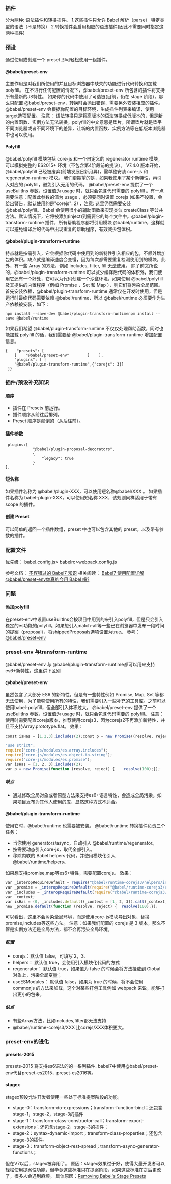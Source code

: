 ### 插件
分为两种: 语法插件和转换插件。
1.这些插件只允许 Babel 解析（parse） 特定类型的语法（不是转换）
2.转换插件会启用相应的语法插件(因此不需要同时指定这两种插件)
### 预设
通过使用或创建一个 preset 即可轻松使用一组插件。
#### @babel/preset-env
主要作用是对我们所使用的并且目标浏览器中缺失的功能进行代码转换和加载 polyfill。
在不进行任何配置的情况下，@babel/preset-env 所包含的插件将支持所有最新的JS特性。
如果你的代码中使用了可选链(目前，仍在 stage 阶段)，那么只配置 @babel/preset-env，转换时会抛出错误，需要另外安装相应的插件。
@babel/preset-env 会根据你配置的目标环境，生成插件列表来编译，使用target选项配置。
注意：
语法转换只是将高版本的语法转换成低版本的，但是新的内置函数、实例方法无法转换。polyfill的中文意思是垫片，所谓垫片就是垫平不同浏览器或者不同环境下的差异，让新的内置函数、实例方法等在低版本浏览器中也可以使用。
#### Polyfill

@babel/polyfill 模块包括 core-js 和一个自定义的 regenerator runtime 模块，可以模拟完整的 ES2015+ 环境（不包含第4阶段前的提议）。
V7.4.0 版本开始，@babel/polyfill 已经被废弃(前端发展日新月异)，需单独安装 core-js 和 regenerator-runtime 模块。
我们更期望的是，如果我使用了某个新特性，再引入对应的 polyfill，避免引入无用的代码。
@babel/preset-env 提供了一个 useBuiltIns 参数，设置值为 usage 时，就只会包含代码需要的 polyfill 。有一点需要注意：配置此参数的值为 usage ，必须要同时设置 corejs (如果不设置，会给出警告，默认使用的是"corejs": 2) ，注意: 这里仍然需要安装 @babel/polyfill。
Babel 会使用很小的辅助函数来实现类似 createClass 等公共方法。默认情况下，它将被添加(inject)到需要它的每个文件中。@babel/plugin-transform-runtime 插件，所有帮助程序都将引用模块 @babel/runtime，这样就可以避免编译后的代码中出现重复的帮助程序，有效减少包体积。
#### @babel/plugin-transform-runtime
特点就是按需引入，它会根据你代码中使用到的新特性引入相应的包，不额外增加包的体积。缺点就是编译速度会变慢，因为每次都需要重复检测使用到的模块，此外，有一些 Array 的方法，例如 includes, filter, fill 无法使用。
除了前文所说的，@babel/plugin-transform-runtime 可以减少编译后代码的体积外，我们使用它还有一个好处，它可以为代码创建一个沙盒环境，如果使用 @babel/polyfill 及其提供的内置程序（例如 Promise ，Set 和 Map ），则它们将污染全局范围。
首先安装依赖，@babel/plugin-transform-runtime 通常仅在开发时使用，但是运行时最终代码需要依赖 @babel/runtime，所以 @babel/runtime 必须要作为生产依赖被安装，如下 :
```
npm install --save-dev @babel/plugin-transform-runtimenpm install --save @babel/runtime
```
如果我们希望 @babel/plugin-transform-runtime 不仅仅处理帮助函数，同时也能加载 polyfill 的话，我们需要给 @babel/plugin-transform-runtime 增加配置信息。
```
{    "presets": [   
    [    "@babel/preset-env"        ]    ],  
    "plugins": [ [      
    "@babel/plugin-transform-runtime",{"corejs": 3}]   
 ]}

```
### 插件/预设补充知识
#### 顺序
* 插件在 Presets 前运行。
* 插件顺序从前往后排列。
* Preset 顺序是颠倒的（从后往前）。

#### 插件参数
```
 plugins:[
            "@babel/plugin-proposal-decorators",
            {
                "legacy": true
            }
],
```
#### 短名称
如果插件名称为 @babel/plugin-XXX，可以使用短名称@babel/XXX 。
如果插件名称为 babel-plugin-XXX，可以使用短名称 XXX，该规则同样适用于带有 scope 的插件。
#### 创建 Preset
可以简单的返回一个插件数组，preset 中也可以包含其他的 preset，以及带有参数的插件。
### 配置文件
优先级：
babel.config.js> babelrc>webpack.config.js

参考文档：
[不容错过的 Babel7 知识](https://juejin.im/post/5ddff3abe51d4502d56bd143)
相关阅读：
[Babel7 使用配置详解](https://github.com/lilins/Blog/issues/1)
[@babel/preset-env](https://babeljs.io/docs/en/babel-preset-env)[你真的会用 Babel 吗?](https://juejin.im/post/59b9ffa8f265da06710d8e89#heading-23)

### 问题
#### 添加polyfill
在preset-env中设置useBuiltIns会按项目中用到的来引入polyfill，但是只会引入稳定的es功能的polyfill。如果想引入match-all等一些已在浏览器中发布一段时间的提案（proposal），将shippedProposals选项设置为true。
参考：
[@babel/preset-env](https://babeljs.io/docs/en/babel-preset-env#usebuiltins)

### preset-env 与transform-runtime
@babel/preset-env 与 @babel/plugin-transform-runtime都可以用来支持es6+新特性，这里讲下区别
#### @babel/preset-env
虽然包含了大部分 ES6 的新特性，但是有一些特性例如 Promise, Map, Set 等都无法使用，为了能够使用所有的特性，我们需要引入一些补充的工具库。之前可以使用babel-polyfill，但全部引入体积过大。
@babel/preset-env 提供了一个 useBuiltIns 参数，设置值为 usage 时，就只会包含代码需要的 polyfill。
注意：使用时需要配置corejs版本，推荐使用corejs3，因为corejs2不再添加新特性，并且不支持Array.prototype.flat。
效果：
```javascript
const isHas = [1,2,3].includes(2);const p = new Promise((resolve, reject) => {    resolve(100);});
```
```javascript
"use strict";
require("core-js/modules/es.array.includes");
require("core-js/modules/es.object.to-string");
require("core-js/modules/es.promise");
var isHas = [1, 2, 3].includes(2);
var p = new Promise(function (resolve, reject) {    resolve(100);});
```
##### 缺点
* 通过修改全局对象或者原型方法来支持es6+语言特性，会造成全局污染。如果项目发布为其他人使用的库，显然这种方式不适合。
#### @babel/plugin-transform-runtime
使用它时，@babel/runtime 也需要被安装。
@babel/runtime 转换插件负责三个任务：
* 当你使用 generators/async，自动引入 @babel/runtime/regenerator。
* 按需要动态引入core-js，取代全部引入。
* 移除内联的 Babel helpers 代码，并使用模块化引入 @babel/runtime/helpers。

如果想支持promise,map等es6+特性，需要配置corejs。
效果：
```javascript
var _interopRequireDefault = require("@babel/runtime-corejs3/helpers/interopRequireDefault");
var _promise = _interopRequireDefault(require("@babel/runtime-corejs3/core-js-stable/promise"));
var _includes = _interopRequireDefault(require("@babel/runtime-corejs3/core-js-stable/instance/includes"));
var _context;
var isHas = (0, _includes.default)(_context = [1, 2, 3]).call(_context, 2);
new _promise.default(function (resolve, reject) {  resolve(100);});
```
可以看出，这里不会污染全局环境，而是使用core-js模块导出对象，替换promise,includes等这些方法。
注意：如果我们配置的 corejs 是 3 版本，那么不管是实例方法还是全局方法，都不会再污染全局环境。
##### 配置
* corejs：默认值 false，可填写 2，3.
* helpers： 默认值 true，会使用引入模块化代码的方式
* regenerator： 默认值 true，如果值为 false 的时候会将方法挂载到 Global 对象上，污染全局变量；
* useESModules： 默认值 false，如果为 true 的时候，将不会使用 commonjs 的方法来加载，这个对某些打包工具例如 webpack 来说，能够打出更小的包来。

##### 缺点
* 有些Array方法，比如includes,filter都无法支持
* @babel/runtime-corejs3/XXX 比corejs/XXX体积更大。


### preset-env的进化
#### presets-2015
presets-2015 将支持es6语法的的一系列插件.
babel7中使用@babel/preset-env代替preset-es2015，preset-es2016等。
#### stagex
stagex预设允许开发者使用一些处于标准提案阶段的功能。
* stage-0：transform-do-expressions；transform-function-bind；还包含stage-1，stage-2，stage-3的插件
* stage-1：transform-class-constructor-call；transform-export-extensions；还包含stage-2，stage-3的插件；
* stage-2：syntax-dynamic-import；transform-class-properties；还包含stage-3的插件。
* stage-3：transform-object-rest-spread；transform-async-generator-functions；

但在V7以后，stagex被弃用了。
原因：stagex效果过于好，使得大量开发者可以轻松使用提案性功能，但毕竟这些标准只在提案阶段，如果这些标准在之后更改了，很多人会遇到麻烦。
具体原因：[Removing Babel's Stage Presets](https://www.babeljs.cn/docs/babel-preset-stage-0)



